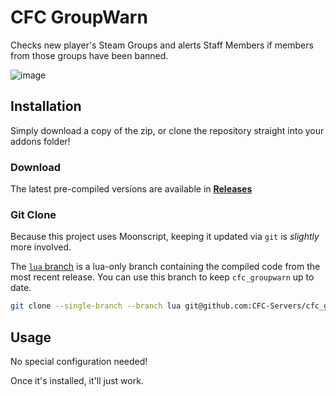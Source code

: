# CFC GroupWarn

Checks new player's Steam Groups and alerts Staff Members if members from those groups have been banned.

![image](https://user-images.githubusercontent.com/7936439/142822775-b2abe01e-fcc3-418f-a670-e9d2ec98c4be.png)

## Installation
Simply download a copy of the zip, or clone the repository straight into your addons folder!

### Download
The latest pre-compiled versions are available in **[Releases](https://github.com/CFC-Servers/cfc_groupwarn/releases/)**

### Git Clone
Because this project uses Moonscript, keeping it updated via `git` is _slightly_ more involved.

The [`lua` branch](https://github.com/CFC-Servers/cfc_groupwarn/tree/lua) is a lua-only branch containing the compiled code from the most recent release. You can use this branch to keep `cfc_groupwarn` up to date.
```sh
git clone --single-branch --branch lua git@github.com:CFC-Servers/cfc_groupwarn.git
```

## Usage
No special configuration needed!

Once it's installed, it'll just work.
